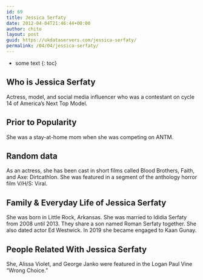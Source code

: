 ```yaml
---
id: 69
title: Jessica Serfaty
date: 2012-04-04T21:46:44+00:00
author: chito
layout: post
guid: https://ukdataservers.com/jessica-serfaty/
permalink: /04/04/jessica-serfaty/
---
```


* some text
{: toc}


## Who is  Jessica Serfaty
                  
                  
                  
Actress, model, and social media influencer who was a contestant on cycle 14 of America&#8217;s Next Top Model. 
                  
                
                
                
## Prior to Popularity 
                  
                  
                  
She was a stay-at-home mom when she was competing on ANTM. 
                  
                
                
                
## Random data 
                  
                  
                  
As an actress, she has been cast in short films called Blood Brothers, Faith, and Axe: Dirtcathlon. She was featured in a segment of the anthology horror film V/H/S: Viral. 
                  
                
                
                
## Family & Everyday Life of Jessica Serfaty
                  
                  
                  
She was born in Little Rock, Arkansas. She was married to Ididia Serfaty from 2008 until 2013. They share a son named Roman Serfaty together. She also dated actor Ed Westwick. In 2019 she became engaged to Kaan Gunay.
                  
                
                
                
## People Related With  Jessica Serfaty
                  
                  
                  
She, Alissa Violet, and George Janko were featured in the Logan Paul Vine &#8220;Wrong Choice.&#8221; 
                  
                
              
            
          
          
          
    
    
  
